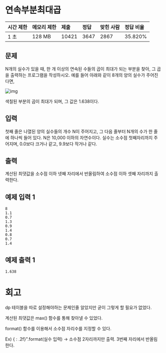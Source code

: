 # 연속부분최대곱

| 시간 제한 | 메모리 제한 | 제출  | 정답 | 맞힌 사람 | 정답 비율 |
| :-------- | :---------- | :---- | :--- | :-------- | :-------- |
| 1 초      | 128 MB      | 10421 | 3647 | 2867      | 35.820%   |

## 문제

N개의 실수가 있을 때, 한 개 이상의 연속된 수들의 곱이 최대가 되는 부분을 찾아, 그 곱을 출력하는 프로그램을 작성하시오. 예를 들어 아래와 같이 8개의 양의 실수가 주어진다면,

![img](https://www.acmicpc.net/upload/images/Kr2fhViNP7YfNWrhf77jJeXwsd.png)

색칠된 부분의 곱이 최대가 되며, 그 값은 1.638이다.

## 입력

첫째 줄은 나열된 양의 실수들의 개수 N이 주어지고, 그 다음 줄부터 N개의 수가 한 줄에 하나씩 들어 있다. N은 10,000 이하의 자연수이다. 실수는 소수점 첫째자리까지 주어지며, 0.0보다 크거나 같고, 9.9보다 작거나 같다.

## 출력

계산된 최댓값을 소수점 이하 넷째 자리에서 반올림하여 소수점 이하 셋째 자리까지 출력한다.

## 예제 입력 1 

```
8
1.1
0.7
1.3
0.9
1.4
0.8
0.7
1.4
```

## 예제 출력 1 

```
1.638
```

# 회고

dp 테이블을 따로 설정해야하는 문제인줄 알았지만 굳이 그렇게 할 필요가 없었다.

계산된 최댓값은 max() 함수를 통해 찾아낼 수 있었다.

format() 함수를 이용해서 소수점 자리수를 지정할 수 있다.

Ex) { : .2f}".format(실수 입력) -> 소수점 2자리까지만 출력. 3번째 자리에서 반올림한다.